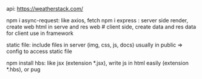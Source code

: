 api: https://weatherstack.com/

npm i async-request: like axios, fetch
npm i express : server side render, create web html in serve and res web # client side, create data and res data for client use in framework

static file: include files in server (img, css, js, docs) usually in public
=> config to access static file

npm install hbs: like jsx (extension *.jsx), write js in html easily (extension *.hbs), or pug
